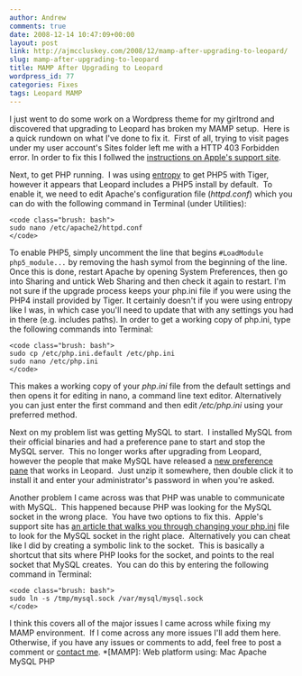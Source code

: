 ```yaml
---
author: Andrew
comments: true
date: 2008-12-14 10:47:09+00:00
layout: post
link: http://ajmccluskey.com/2008/12/mamp-after-upgrading-to-leopard/
slug: mamp-after-upgrading-to-leopard
title: MAMP After Upgrading to Leopard
wordpress_id: 77
categories: Fixes
tags: Leopard MAMP
---
```


I just went to do some work on a Wordpress theme for my girltrond and discovered that upgrading to Leopard has broken my MAMP setup.  Here is a quick rundown on what I've done to fix it.  First of all, trying to visit pages under my user account's Sites folder left me with a HTTP 403 Forbidden error.  In order to fix this I follwed the [instructions on Apple's support site](http://support.apple.com/kb/TA25038?viewlocale=en_US).

Next, to get PHP running.  I was using [entropy](http://www.entropy.ch/software/macosx/php/) to get PHP5 with Tiger, however it appears that Leopard includes a PHP5 install by default.  To enable it, we need to edit Apache's configuration file (_httpd.conf_) which you can do with the following command in Terminal (under Utilities):


    
    <code class="brush: bash">
    sudo nano /etc/apache2/httpd.conf
    </code>



<!-- more -->
To enable PHP5, simply uncomment the line that begins `#LoadModule php5_module...` by removing the hash symol from the beginning of the line.  Once this is done, restart Apache by opening System Preferences, then go into Sharing and untick Web Sharing and then check it again to restart.  I'm not sure if the upgrade process keeps your php.ini file if you were using the PHP4 install provided by Tiger.  It certainly doesn't if you were using entropy like I was, in which case you'll need to update that with any settings you had in there (e.g. includes paths).  In order to get a working copy of php.ini, type the following commands into Terminal:


    
    <code class="brush: bash">
    sudo cp /etc/php.ini.default /etc/php.ini
    sudo nano /etc/php.ini
    </code>



This makes a working copy of your _php.ini_ file from the default settings and then opens it for editing in nano, a command line text editor.  Alternatively you can just enter the first command and then edit _/etc/php.ini_ using your preferred method.

Next on my problem list was getting MySQL to start.  I installed MySQL from their official binaries and had a preference pane to start and stop the MySQL server.  This no longer works after upgrading from Leopard, however the people that make MySQL have released a [new preference pane](ftp://ftp.mysql.com/pub/mysql/download/gui-tools/MySQL.prefPane-leopardfix.zip) that works in Leopard.  Just unzip it somewhere, then double click it to install it and enter your administrator's password in when you're asked.

Another problem I came across was that PHP was unable to communicate with MySQL.  This happened because PHP was looking for the MySQL socket in the wrong place.  You have two options to fix this.  Apple's support site has [an article that walks you through changing your php.ini](http://support.apple.com/kb/TS1999?viewlocale=en_US) file to look for the MySQL socket in the right place.  Alternatively you can cheat like I did by creating a symbolic link to the socket.  This is basically a shortcut that sits where PHP looks for the socket, and points to the real socket that MySQL creates.  You can do this by entering the following command in Terminal:


    
    <code class="brush: bash">
    sudo ln -s /tmp/mysql.sock /var/mysql/mysql.sock
    </code>



I think this covers all of the major issues I came across while fixing my MAMP environment.  If I come across any more issues I'll add them here.  Otherwise, if you have any issues or comments to add, feel free to post a comment or [contact me](/contact/).
  *[MAMP]: Web platform using: Mac Apache MySQL PHP
